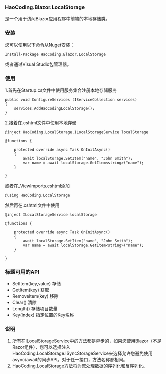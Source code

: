 ###  **HaoCoding.Blazor.LocalStorage** 

是一个用于访问Blazor应用程序中前端的本地存储类。

###  **安装** 

您可以使用以下命令从Nuget安装：

```
Install-Package HaoCoding.Blazor.LocalStorage
```

或者通过Visual Studio包管理器。

###  **使用** 

1.首先在Startup.cs文件中使用服务集合注册本地存储服务

```
public void ConfigureServices (IServiceCollection services)
{
    services.AddHaoCodingLocalStorage();
}
```

2.接着在.cshtml文件中使用本地存储


```
@inject HaoCoding.LocalStorage.ILocalStorageService localStorage

@functions {

    protected override async Task OnInitAsync()
    {
        await localStorage.SetItem("name", "John Smith");
        var name = await localStorage.GetItem<string>("name");
    }

}

```

或者在_ViewImports.cshtml添加

```
@using HaoCoding.LocalStorage
```
然后再在.cshtml文件中使用

```
@inject ILocalStorageService localStorage

@functions {

    protected override async Task OnInitAsync()
    {
        await localStorage.SetItem("name", "John Smith");
        var name = await localStorage.GetItem<string>("name");
    }

}
```



### 标题**可用的API** 

- SetItem(key,value)  存储
- GetItem(key)   获取
- RemoveItem(key) 移除
- Clear()  清除
- Length() 存储项目数量
- Key(index) 指定位置的Key名称


###  **说明** 

1. 所有在ILocalStorageService中的方法都是异步的，如果您使用Blazor（不是Razor组件），您可以选择注入HaoCoding.LocalStorage.ISyncStorageService来选择允许您避免使用async/await的同步API。对于任一接口，方法名称都相同。
2. HaoCoding.LocalStorage方法将为您处理数据的序列化和反序列化。

